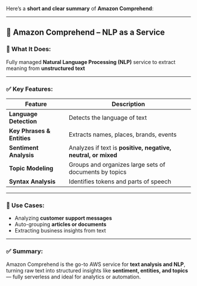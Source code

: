 Here’s a **short and clear summary** of **Amazon Comprehend**:

---

## 🧠 Amazon Comprehend – NLP as a Service

### 🔹 What It Does:

Fully managed **Natural Language Processing (NLP)** service to extract meaning from **unstructured text**

---

### ✅ Key Features:

| Feature                    | Description                                                   |
| -------------------------- | ------------------------------------------------------------- |
| **Language Detection**     | Detects the language of text                                  |
| **Key Phrases & Entities** | Extracts names, places, brands, events                        |
| **Sentiment Analysis**     | Analyzes if text is **positive, negative, neutral, or mixed** |
| **Topic Modeling**         | Groups and organizes large sets of documents by topics        |
| **Syntax Analysis**        | Identifies tokens and parts of speech                         |

---

### 📌 Use Cases:

* Analyzing **customer support messages**
* Auto-grouping **articles or documents**
* Extracting business insights from text

---

### ✅ Summary:

Amazon Comprehend is the go-to AWS service for **text analysis and NLP**, turning raw text into structured insights like **sentiment, entities, and topics** — fully serverless and ideal for analytics or automation.

